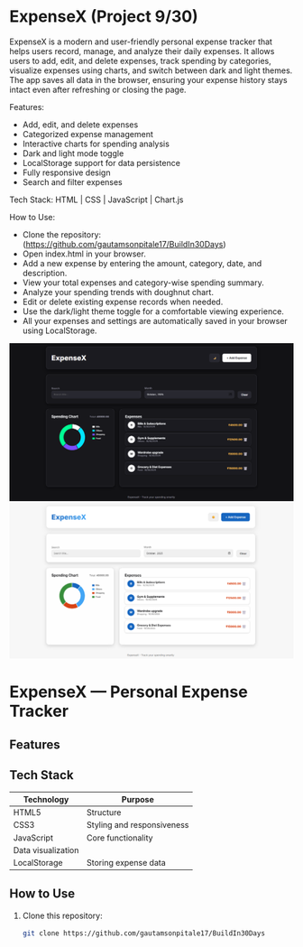 # ExpenseX (Project 9/30)

ExpenseX is a modern and user-friendly personal expense tracker that helps users record, manage, and analyze their daily expenses. 
It allows users to add, edit, and delete expenses, track spending by categories, visualize expenses using charts, and switch between dark and light themes. 
The app saves all data in the browser, ensuring your expense history stays intact even after refreshing or closing the page.

Features:
- Add, edit, and delete expenses
- Categorized expense management
- Interactive charts for spending analysis
- Dark and light mode toggle
- LocalStorage support for data persistence
- Fully responsive design
- Search and filter expenses

Tech Stack: 
HTML | CSS | JavaScript | Chart.js

How to Use:
- Clone the repository: (https://github.com/gautamsonpitale17/BuildIn30Days)
- Open index.html in your browser.
- Add a new expense by entering the amount, category, date, and description.
- View your total expenses and category-wise spending summary.
- Analyze your spending trends with doughnut chart.
- Edit or delete existing expense records when needed.
- Use the dark/light theme toggle for a comfortable viewing experience.
- All your expenses and settings are automatically saved in your browser using LocalStorage.

![ExpenseX Screenshot](screenshotDarkTheme.png)
![ExpenseX Screenshot](screenshotLightTheme.png)
































# ExpenseX — Personal Expense Tracker



## Features



## Tech Stack

| Technology | Purpose |
|-----------|--------|
| HTML5 | Structure |
| CSS3 | Styling and responsiveness |
| JavaScript | Core functionality |
 | Data visualization |
| LocalStorage | Storing expense data |

## How to Use

1. Clone this repository:
   ```bash
   git clone https://github.com/gautamsonpitale17/BuildIn30Days
